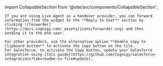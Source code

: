 import CollapsibleSection from '@site/src/components/CollapsibleSection';

    If you are using Live Agent as a handover provider, you can forward information from the widget to the **Reply to User** section by clicking ![forwarder](https://docs.cognigy.com/_assets/icons/forwarder.svg) and then sending it to the end user.

    For other providers, use the alternative option **Enable copy to clipboard button** to activate the Copy button on the tile.
    For Salesforce, to activate the Copy button, update your Salesforce integration using [this guide](https://github.com/Cognigy/salesforce-integrations?tab=readme-ov-file#update).


